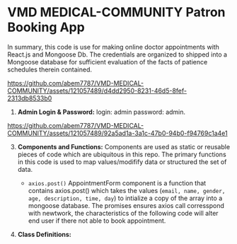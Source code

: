 # VMD MEDICAL-COMMUNITY Patron Booking App

  In summary, this code is use for making online doctor appointments with React.js and Mongoose Db. The credentials are organized to shipped into a Mongoose database for 
 sufficient evaluation of the facts of patience schedules therein contained.
  
https://github.com/abem7787/VMD-MEDICAL-COMMUNITY/assets/121057489/d4dd2950-8231-46d5-8fef-2313db8533b0


1. **Admin Login & Password:**
     login: admin
     password: admin.

  

https://github.com/abem7787/VMD-MEDICAL-COMMUNITY/assets/121057489/92a5ad1a-3a1c-47b0-94b0-f94769c1a4e1
  
  3. **Components and Functions:**
    Components are used as static or reusable pieces of code which are ubiquitous in this repo. The primary functions in this code is used to map values/modifify data or structured the set of data. 
     - `axios.post()` AppointmentForm component is a function that contains axios.post() which takes the values (`email, name, gender, age, description, time, day`) to intialize a copy of the array into a mongoose database. The promises ensures axios call corresspond with newtwork, the characteristics of the following code will alter end user if there not able to book appointment. 
  
  4. **Class Definitions:**
   



